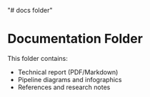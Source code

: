 "# docs folder" 
# Documentation Folder

This folder contains:
- Technical report (PDF/Markdown)
- Pipeline diagrams and infographics
- References and research notes

